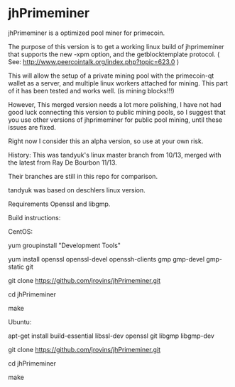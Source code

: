 jhPrimeminer
============

jhPrimeminer is a optimized pool miner for primecoin.

The purpose of this version is to get a working linux build of 
jhprimeminer that supports the new -xpm option, 
and the getblocktemplate protocol.
( See: http://www.peercointalk.org/index.php?topic=623.0 )

This will allow the setup of a private mining pool with the primecoin-qt
wallet as a server, and multiple linux workers attached for mining.
This part of it has been tested and works well. (is mining blocks!!!)

However, This merged version needs a lot more polishing,
I have not had good luck connecting this version to public mining pools,
so I suggest that you use other versions of jhprimeminer for public pool mining,
until these issues are fixed. 

Right now I consider this an alpha version, so use at your own risk.

History:
This was tandyuk's linux master branch from 10/13, merged with the latest from Ray De Bourbon 11/13.

Their branches are still in this repo for comparison.

tandyuk was based on  deschlers linux version.

Requirements
Openssl and libgmp.



Build instructions:

CentOS:

yum groupinstall "Development Tools"

yum install openssl openssl-devel openssh-clients gmp gmp-devel gmp-static git

git clone https://github.com/jrovins/jhPrimeminer.git

cd jhPrimeminer

make


Ubuntu:

apt-get install build-essential libssl-dev openssl git libgmp libgmp-dev

git clone https://github.com/jrovins/jhPrimeminer.git

cd jhPrimeminer

make


